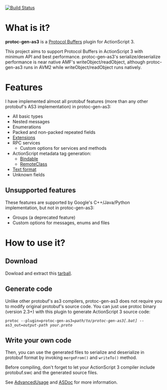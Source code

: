 [![Build Status](https://travis-ci.org/Atry/protoc-gen-as3.svg?branch=master)](https://travis-ci.org/Atry/protoc-gen-as3)

# What is it? #
**protoc-gen-as3** is a [Protocol Buffers](http://code.google.com/p/protobuf/) plugin for ActionScript 3.

This project aims to support Protocol Buffers in ActionScript 3 with minimum API and best performance. protoc-gen-as3's serialize/deserialize performance is near native AMF's writeObject/readObject, although protoc-gen-as3 runs in AVM2 while writeObject/readObject runs natively.

# Features #

I have implemented almost all protobuf features (more than any other protobuf's AS3 implementation) in protoc-gen-as3:
  * All basic types
  * Nested messages
  * Enumerations
  * Packed and non-packed repeated fields
  * [Extensions](https://github.com/Atry/protoc-gen-as3/wiki/AdvancedUsage#Extension.md)
  * RPC services
    * Custom options for services and methods
  * ActionScript metadata tag generation:
    * [Bindable](https://github.com/Atry/protoc-gen-as3/wiki/AdvancedUsage#Bindable.md)
    * [RemoteClass](https://github.com/Atry/protoc-gen-as3/wiki/AdvancedUsage#AMF_Wrapper.md)
  * [Text format](http://code.google.com/p/protoc-gen-as3/source/browse/as3/com/netease/protobuf/TextFormat.as)
  * Unknown fields

## Unsupported features ##

These features are supported by Google's C++/Java/Python implementation, but not in protoc-gen-as3:
  * Groups (a deprecated feature)
  * Custom options for messages, enums and files

# How to use it? #

## Download

Dowload and extract this [tarball](https://github.com/Atry/protoc-gen-as3/raw/master/protoc-gen-as3-1.1.4-bin.tar.gz).

## Generate code

Unlike other protobuf's as3 compilers, protoc-gen-as3 does not require you to modify original protobuf's source code. You can just use protoc binary (version 2.3+) with this plugin to generate ActionScript 3 source code:

`protoc --plugin=protoc-gen-as3=`_`path/to/protoc-gen-as3[.bat]`_` --as3_out=`_`output-path your.proto`_

## Write your own code

Then, you can use the generated files to serialize and deserialize in protobuf format by invoking `mergeFrom()` and `writeTo()` method.

Before compiling, don't forget to let your ActionScript 3 compiler include protobuf.swc and the generated source files.

See [AdvancedUsage](https://github.com/Atry/protoc-gen-as3/wiki/AdvancedUsage) and [ASDoc](https://github.com/Atry/protoc-gen-as3/raw/master/protoc-gen-as3-1.1.4-asdoc.tar.gz) for more information.
